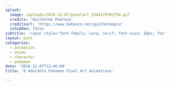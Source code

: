 ```yaml
---
splash:
  image: /uploads/2018-12-07/pixelart_1544179702794.gif
  credits: 'Guilherme Pedrosa'
  creditsurl: 'https://www.behance.net/guilhermepca'
  ishidden: false
subtitle: '<span style="font-family: Lora, serif; font-size: 16px; font-weight: 400; white-space: pre-wrap; background-color: rgb(255, 255, 255);">They make you wanna say ''Kawaii!!!''</span>'
layout: post
categories:
  - animation
  - anime
  - character
  - pokemon
date: '2018-12-07T12:46:09'
title: '8 Adorable Pokemon Pixel Art Animations'

---
```

<figure contenteditable="false"><img src="data:image/svg+xml;utf8,&lt;svg xmlns=&quot;http://www.w3.org/2000/svg&quot; xmlns:xlink=&quot;http://www.w3.org/1999/xlink&quot; width=&quot;300&quot; height=&quot;300&quot;&gt;&lt;/svg&gt;" width="300" height="300" data-src="/uploads/2018-12-07/pixelart_1544179932391.gif"></figure><figure contenteditable="false"><img src="data:image/svg+xml;utf8,&lt;svg xmlns=&quot;http://www.w3.org/2000/svg&quot; xmlns:xlink=&quot;http://www.w3.org/1999/xlink&quot; width=&quot;300&quot; height=&quot;300&quot;&gt;&lt;/svg&gt;" width="300" height="300" data-src="/uploads/2018-12-07/pixelart_1544179947369.gif"></figure><figure contenteditable="false"><img src="data:image/svg+xml;utf8,&lt;svg xmlns=&quot;http://www.w3.org/2000/svg&quot; xmlns:xlink=&quot;http://www.w3.org/1999/xlink&quot; width=&quot;300&quot; height=&quot;300&quot;&gt;&lt;/svg&gt;" width="300" height="300" data-src="/uploads/2018-12-07/pixelart_1544179971164.gif"></figure><figure contenteditable="false"><img src="data:image/svg+xml;utf8,&lt;svg xmlns=&quot;http://www.w3.org/2000/svg&quot; xmlns:xlink=&quot;http://www.w3.org/1999/xlink&quot; width=&quot;300&quot; height=&quot;300&quot;&gt;&lt;/svg&gt;" width="300" height="300" data-src="/uploads/2018-12-07/pixelart_1544179982792.gif"></figure><figure contenteditable="false"><img src="data:image/svg+xml;utf8,&lt;svg xmlns=&quot;http://www.w3.org/2000/svg&quot; xmlns:xlink=&quot;http://www.w3.org/1999/xlink&quot; width=&quot;300&quot; height=&quot;300&quot;&gt;&lt;/svg&gt;" width="300" height="300" data-src="/uploads/2018-12-07/pixelart_1544179998285.gif"></figure><figure contenteditable="false"><img src="data:image/svg+xml;utf8,&lt;svg xmlns=&quot;http://www.w3.org/2000/svg&quot; xmlns:xlink=&quot;http://www.w3.org/1999/xlink&quot; width=&quot;300&quot; height=&quot;300&quot;&gt;&lt;/svg&gt;" width="300" height="300" data-src="/uploads/2018-12-07/pixelart_1544180012477.gif"></figure><figure contenteditable="false"><img src="data:image/svg+xml;utf8,&lt;svg xmlns=&quot;http://www.w3.org/2000/svg&quot; xmlns:xlink=&quot;http://www.w3.org/1999/xlink&quot; width=&quot;300&quot; height=&quot;300&quot;&gt;&lt;/svg&gt;" width="300" height="300" data-src="/uploads/2018-12-07/pixelart_1544180023148.gif"></figure>